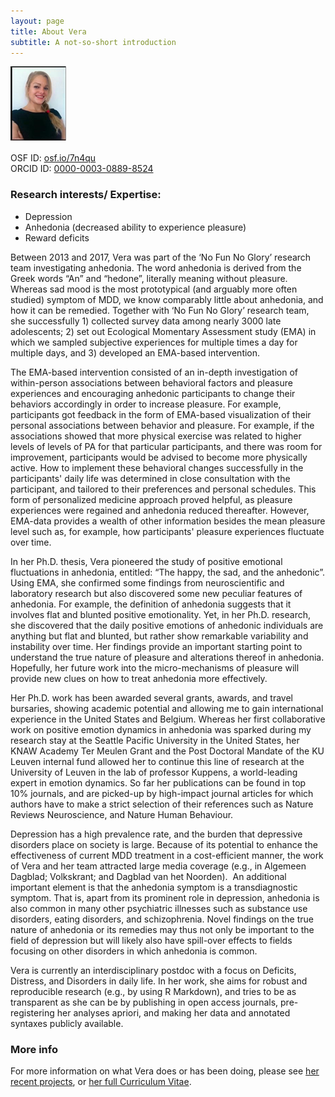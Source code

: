 ```yaml
---
layout: page
title: About Vera
subtitle: A not-so-short introduction
---
```


![Me](/img/HeiningaVE_mini.png "Gosh - hate pictures, but also hate it when people have no pictures at all")

OSF ID:	[osf.io/7n4qu](https://osf.io/7n4qu/)  
ORCID ID: [0000-0003-0889-8524](https://orcid.org/0000-0003-0889-8524)

### Research interests/ Expertise:

- Depression
- Anhedonia (decreased ability to experience pleasure)
- Reward deficits

Between 2013 and 2017, Vera was part of the ‘No Fun No Glory’ research team investigating anhedonia. The word anhedonia is derived from the Greek words “An” and “hedone”, literally meaning without pleasure. Whereas sad mood is the most prototypical (and arguably more often studied) symptom of MDD, we know comparably little about anhedonia, and how it can be remedied. 
Together with ‘No Fun No Glory’ research team, she successfully 1) collected survey data among nearly 3000 late adolescents; 2) set out Ecological Momentary Assessment study (EMA) in which we sampled subjective experiences for multiple times a day for multiple days, and 3) developed an EMA-based intervention.

The EMA-based intervention consisted of an in-depth investigation of within-person associations between behavioral factors and pleasure experiences and encouraging anhedonic participants to change their behaviors accordingly in order to increase pleasure. For example, participants got feedback in the form of EMA-based visualization of their personal associations between behavior and pleasure. For example, if the associations showed that more physical exercise was related to higher levels of levels of PA for that particular participants, and there was room for improvement, participants would be advised to become more physically active. How to implement these behavioral changes successfully in the participants' daily life was determined in close consultation with the participant, and tailored to their preferences and personal schedules. This form of personalized medicine approach proved helpful, as pleasure experiences were regained and anhedonia reduced thereafter. However, EMA-data provides a wealth of other information besides the mean pleasure level such as, for example, how participants' pleasure experiences fluctuate over time.

In her Ph.D. thesis, Vera pioneered the study of positive emotional fluctuations in anhedonia, entitled: “The happy, the sad, and the anhedonic”. Using EMA, she confirmed some findings from neuroscientific and laboratory research but also discovered some new peculiar features of anhedonia. For example, the definition of anhedonia suggests that it involves flat and blunted positive emotionality. Yet, in her Ph.D. research, she discovered that the daily positive emotions of anhedonic individuals are anything but flat and blunted, but rather show remarkable variability and instability over time. Her findings provide an important starting point to understand the true nature of pleasure and alterations thereof in anhedonia. Hopefully, her future work into the micro-mechanisms of pleasure will provide new clues on how to treat anhedonia more effectively.

Her Ph.D. work has been awarded several grants, awards, and travel bursaries, showing academic potential and allowing me to gain international experience in the United States and Belgium. Whereas her first collaborative work on positive emotion dynamics in anhedonia was sparked during my research stay at the Seattle Pacific University in the United States, her KNAW Academy Ter Meulen Grant and the Post Doctoral Mandate of the KU Leuven internal fund allowed her to continue this line of research at the University of Leuven in the lab of professor Kuppens, a world-leading expert in emotion dynamics. So far her publications can be found in top 10% journals, and are picked-up by high-impact journal articles for which authors have to make a strict selection of their references such as Nature Reviews Neuroscience, and Nature Human Behaviour.

Depression has a high prevalence rate, and the burden that depressive disorders place on society is large. Because of its potential to enhance the effectiveness of current MDD treatment in a cost-efficient manner, the work of Vera and her team attracted large media coverage (e.g., in Algemeen Dagblad; Volkskrant; and Dagblad van het Noorden).  An additional important element is that the anhedonia symptom is a transdiagnostic symptom. That is, apart from its prominent role in depression, anhedonia is also common in many other psychiatric illnesses such as substance use disorders, eating disorders, and schizophrenia. Novel findings on the true nature of anhedonia or its remedies may thus not only be important to the field of depression but will likely also have spill-over effects to fields focusing on other disorders in which anhedonia is common.

Vera is currently an interdisciplinary postdoc with a focus on Deficits, Distress, and Disorders in daily life. In her work, she aims for robust and reproducible research (e.g., by using R Markdown), and tries to be as transparent as she can be by publishing in open access journals, pre-registering her analyses apriori, and making her data and annotated syntaxes publicly available.


### More info

For more information on what Vera does or has been doing, please see [her recent projects](https://heiningave.github.io/projects/), or [her full Curriculum Vitae](https://heiningave.github.io/CV/).
